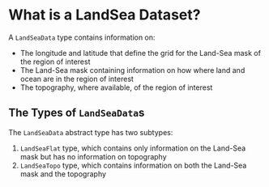 # What is a LandSea Dataset?

A `LandSeaData` type contains information on:
* The longitude and latitude that define the grid for the Land-Sea mask of the region of interest
* The Land-Sea mask containing information on how where land and ocean are in the region of interest
* The topography, where available, of the region of interest

## The Types of `LandSeaData`s

The `LandSeaData` abstract type has two subtypes:
1. `LandSeaFlat` type, which contains only information on the Land-Sea mask but has no information on topography
2. `LandSeaTopo` type, which contains information on both the Land-Sea mask and the topography